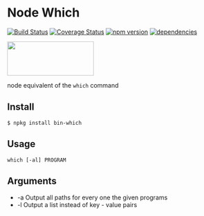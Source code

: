 # Node Which

[![Build Status](https://travis-ci.org/bash/node-bin-which.svg)](https://travis-ci.org/bash/node-bin-which)
[![Coverage Status](https://coveralls.io/repos/bash/node-bin-which/badge.svg?branch=master&service=github)](https://coveralls.io/github/bash/node-bin-which?branch=master)
[![npm version](https://badge.fury.io/js/bin-which.svg)](https://badge.fury.io/js/bin-which)
[![dependencies](https://david-dm.org/bash/node-bin-which.svg)](https://david-dm.org/bash/node-bin-which)


<a href="http://nodeos.github.io"><img src="http://i.imgur.com/pIJu2TS.png" width=200 height=79/></a>

node equivalent of the `which` command

## Install

```
$ npkg install bin-which
```

## Usage

```
which [-al] PROGRAM
```

## Arguments
- -a Output all paths for every one the given programs
- -l Output a list instead of key - value pairs